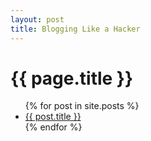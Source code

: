 ```yaml
---
layout: post
title: Blogging Like a Hacker
---
```


<h1>{{ page.title }}</h1>

<ul>
  {% for post in site.posts %}
    <li>
      <a href="{{ site.baseurl}}{{ post.url }}">{{ post.title }}</a>
    </li>
  {% endfor %}
</ul>
